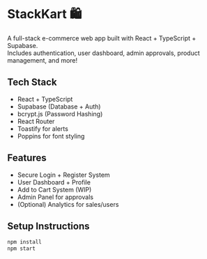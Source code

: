 # StackKart 🛍

A full-stack e-commerce web app built with React + TypeScript + Supabase.  
Includes authentication, user dashboard, admin approvals, product management, and more!

## Tech Stack
- React + TypeScript
- Supabase (Database + Auth)
- bcrypt.js (Password Hashing)
- React Router
- Toastify for alerts
- Poppins for font styling 

## Features
-  Secure Login + Register System
-  User Dashboard + Profile
-  Add to Cart System (WIP)
-  Admin Panel for approvals
-  (Optional) Analytics for sales/users

## Setup Instructions
```bash
npm install
npm start
